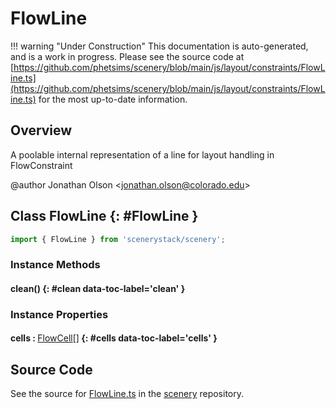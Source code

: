 # FlowLine

!!! warning "Under Construction"
    This documentation is auto-generated, and is a work in progress. Please see the source code at
    [https://github.com/phetsims/scenery/blob/main/js/layout/constraints/FlowLine.ts](https://github.com/phetsims/scenery/blob/main/js/layout/constraints/FlowLine.ts) for the most up-to-date information.

## Overview

A poolable internal representation of a line for layout handling in FlowConstraint

@author Jonathan Olson &lt;jonathan.olson@colorado.edu&gt;

## Class FlowLine {: #FlowLine }


```js
import { FlowLine } from 'scenerystack/scenery';
```
### Instance Methods

#### clean() {: #clean data-toc-label='clean' }

### Instance Properties

#### cells : <span style="font-weight: 400;">[FlowCell](../scenery/FlowCell.md)[]</span> {: #cells data-toc-label='cells' }



## Source Code

See the source for [FlowLine.ts](https://github.com/phetsims/scenery/blob/main/js/layout/constraints/FlowLine.ts) in the [scenery](https://github.com/phetsims/scenery) repository.
